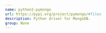 ```yaml
---
name: python2-pymongo
url: https://pypi.org/project/pymongo/#files
description: Python driver for MongoDB.
group: None
---
```

